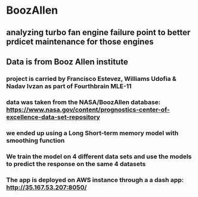 # BoozAllen
## analyzing turbo fan engine failure point to better prdicet maintenance for those engines
## Data is from Booz Allen institute
### project is carried by Francisco Estevez, Williams Udofia & Nadav Ivzan as part of Fourthbrain MLE-11

### data was taken from the NASA/BoozAllen database: https://www.nasa.gov/content/prognostics-center-of-excellence-data-set-repository

### we ended up using a Long Short-term memory model with smoothing function

### We train the model on 4 different data sets and use the models to predict the response on the same 4 datasets

### The app is deployed on AWS instance through a a dash app: http://35.167.53.207:8050/





